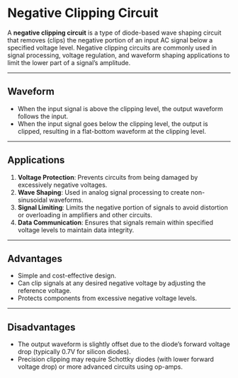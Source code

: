 # Negative Clipping Circuit

A **negative clipping circuit** is a type of diode-based wave shaping circuit that removes (clips) the negative portion of an input AC signal below a specified voltage level. Negative clipping circuits are commonly used in signal processing, voltage regulation, and waveform shaping applications to limit the lower part of a signal’s amplitude.

---

## Waveform 
- When the input signal is above the clipping level, the output waveform follows the input.
- When the input signal goes below the clipping level, the output is clipped, resulting in a flat-bottom waveform at the clipping level.

---

## Applications

1. **Voltage Protection**: Prevents circuits from being damaged by excessively negative voltages.
2. **Wave Shaping**: Used in analog signal processing to create non-sinusoidal waveforms.
3. **Signal Limiting**: Limits the negative portion of signals to avoid distortion or overloading in amplifiers and other circuits.
4. **Data Communication**: Ensures that signals remain within specified voltage levels to maintain data integrity.

---

## Advantages

- Simple and cost-effective design.
- Can clip signals at any desired negative voltage by adjusting the reference voltage.
- Protects components from excessive negative voltage levels.

---

## Disadvantages

- The output waveform is slightly offset due to the diode’s forward voltage drop (typically 0.7V for silicon diodes).
- Precision clipping may require Schottky diodes (with lower forward voltage drop) or more advanced circuits using op-amps.

